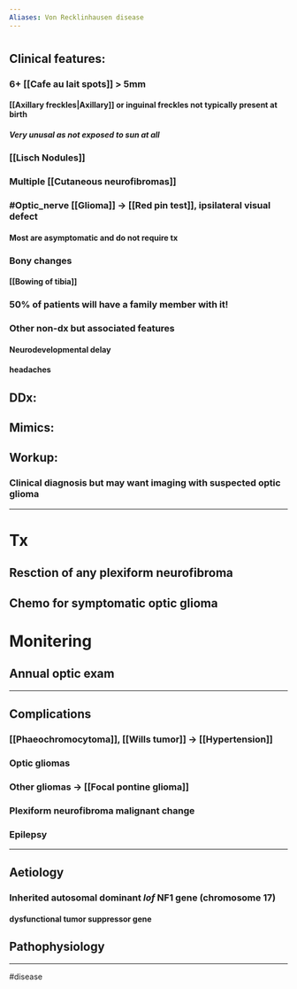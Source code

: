 ```yaml
---
Aliases: Von Recklinhausen disease
---
```

# 
## Clinical features:
### 6+ [[Cafe au lait spots]] > 5mm 
#### [[Axillary freckles|Axillary]] or inguinal freckles not typically present at birth 
##### Very unusal as not exposed to sun at all 
### [[Lisch Nodules]]
### Multiple [[Cutaneous neurofibromas]]
### #Optic_nerve [[Glioma]] -> [[Red pin test]], ipsilateral visual defect 
#### Most are asymptomatic and do not require tx 
### Bony changes
#### [[Bowing of tibia]]
### 50% of patients will have a family member with it!
### Other non-dx but associated features
#### Neurodevelopmental delay
#### headaches
## DDx:
###
## Mimics:
###
## Workup:
### Clinical diagnosis but may want imaging with suspected optic glioma 
---
# Tx
## Resction of any plexiform neurofibroma 
## Chemo for symptomatic optic glioma 
# Monitering
## Annual optic exam 
---
## Complications
### [[Phaeochromocytoma]], [[Wills tumor]] -> [[Hypertension]]
### Optic gliomas
### Other gliomas -> [[Focal pontine glioma]]
### Plexiform neurofibroma malignant change
### Epilepsy 

---
## Aetiology
### Inherited autosomal dominant *lof* NF1 gene (chromosome 17)
#### dysfunctional tumor suppressor gene 
## Pathophysiology
---
#disease 